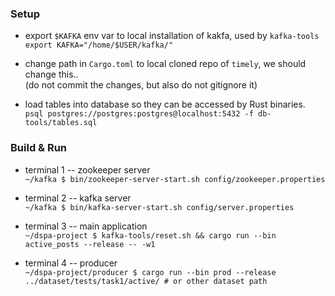 ### Setup

* export `$KAFKA` env var to local installation of kakfa, used by `kafka-tools`  
`export KAFKA="/home/$USER/kafka/"`

* change path in `Cargo.toml` to local cloned repo of `timely`, we should change this..  
  (do not commit the changes, but also do not gitignore it)

* load tables into database so they can be accessed by Rust binaries.
`psql postgres://postgres:postgres@localhost:5432 -f db-tools/tables.sql`

### Build & Run

* terminal 1 -- zookeeper server  
`~/kafka $ bin/zookeeper-server-start.sh config/zookeeper.properties`

* terminal 2 -- kafka server  
`~/kafka $ bin/kafka-server-start.sh config/server.properties`

* terminal 3 -- main application  
`~/dspa-project $ kafka-tools/reset.sh && cargo run --bin active_posts --release -- -w1`

* terminal 4 -- producer  
`~/dspa-project/producer $ cargo run --bin prod --release ../dataset/tests/task1/active/ # or other dataset path`
